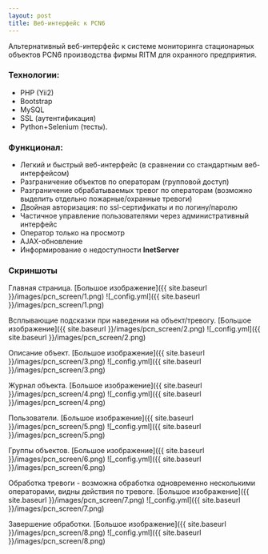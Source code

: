 ```yaml
---
layout: post
title: Веб-интерфейс к PCN6
---
```


Альтернативный веб-интерфейс к системе мониторинга стационарных объектов PCN6 производства фирмы RITM для охранного предприятия.

### Технологии:
- PHP (Yii2)
- Bootstrap
- MySQL
- SSL (аутентификация)
- Python+Selenium (тесты).

### Функционал:
- Легкий и быстрый веб-интерфейс (в сравнении со стандартным веб-интерфейсом)
- Разграничение объектов по операторам (групповой доступ)
- Разграничение обрабатываемых тревог по операторам (возможно выделить отдельно пожарные/охранные тревоги)
- Двойная авторизация: по ssl-сертификаты и по логину/паролю
- Частичное управление пользователями через административный интерфейс
- Оператор только на просмотр
- AJAX-обновление
- Информирование о недоступности **InetServer**

### Скриншоты
Главная страница. [Большое изображение]({{ site.baseurl }}/images/pcn_screen/1.png)
![_config.yml]({{ site.baseurl }}/images/pcn_screen/1.png)


Всплывающие подсказки при наведении на объект/тревогу. [Большое изображение]({{ site.baseurl }}/images/pcn_screen/2.png) 
![_config.yml]({{ site.baseurl }}/images/pcn_screen/2.png)


Описание объект. [Большое изображение]({{ site.baseurl }}/images/pcn_screen/3.png)
![_config.yml]({{ site.baseurl }}/images/pcn_screen/3.png)


Журнал объекта. [Большое изображение]({{ site.baseurl }}/images/pcn_screen/4.png)
![_config.yml]({{ site.baseurl }}/images/pcn_screen/4.png)


Пользователи. [Большое изображение]({{ site.baseurl }}/images/pcn_screen/5.png)
![_config.yml]({{ site.baseurl }}/images/pcn_screen/5.png)


Группы объектов. [Большое изображение]({{ site.baseurl }}/images/pcn_screen/6.png)
![_config.yml]({{ site.baseurl }}/images/pcn_screen/6.png)


Обработка тревоги - возможна обработка одновременно несколькими операторами, видны действия по тревоге. [Большое изображение]({{ site.baseurl }}/images/pcn_screen/7.png)
![_config.yml]({{ site.baseurl }}/images/pcn_screen/7.png)


Завершение обработки. [Большое изображение]({{ site.baseurl }}/images/pcn_screen/8.png)
![_config.yml]({{ site.baseurl }}/images/pcn_screen/8.png)
